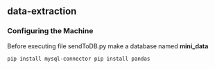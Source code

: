## data-extraction ##

### Configuring the Machine ###

Before executing file sendToDB.py make a database named **mini_data**

`
pip install mysql-connector
pip install pandas
`